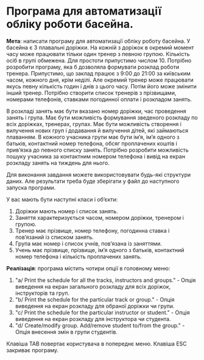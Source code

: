 # Програма для автоматизації обліку роботи басейна.

**Мета**: написати програму для автоматизації обліку роботу басейна.
У басейна є 3 плавальні доріжки. На кожній з доріжок в окремий момент часу може
працювати тільки один тренер з певною групою. Кількість осіб в групі обмежена. 
Для простоти припустимо числом 10.
Потрібно розробити програму, яка б дозволяла формувати розклад роботи тренера.
Припустимо, що заклад працює з 9:00 до 21:00 за київським часом, кожного дня, крім неділі. 
Але окремий тренер може працювати якусь певну кількість годин і днів з цього часу. 
Потім його може змінити інший тренер. Потрібно створити список тренерів з
прізвищами, номерами телефонів, ставками погодинної оплати і розкладом занять. 

В розкладі занять має бути вказано номер доріжки, час проведення занять і група. 
Має бути можливість формування зведеного розкладу по всіх доріжках, тренерах, групах.
Має бути можливість створення і вилучення нових груп і додавання й вилучення
дітей, які займаються плаванням. В кожного учасника групи має бути ім’я, ім’я одного
з батьків, контактний номер телефона, обсяг проплачених коштів і прив’язка до
певного списку занять. Потрібно розробити можливість пошуку учасника за
контактним номером телефона і вивід на екран розкладу занять на тиждень для нього.

Для виконання завдання можете використовувати будь-які структури даних. 
Але результати треба буде зберігати у файл до наступного запуска програми.

У вас мають бути наступні класи і об’єкти:
1) Доріжки мають номер і список занять.
2) Заняття характеризується часом, номером доріжки, тренером і групою.
3) Тренер має прізвище, номер телефону, погодинна ставка і пов’язаний із списком
занять.
4) Група має номер і список учнів, пов’язана із заняттями.
5) Учень має прізвище, прізвище, ім’я одного з батьків, контактний номер телефона і
кількість проплачених занять.

**Реалізація**: програма містить чотири опції в головному меню:
1) "a/ Print the schedule for all the tracks, instructors and groups." - Опція виведення на екран загального розкладу для всіх доріжок, інструкторів та груп.
2) "b/ Print the schedule for the particular track or group." - Опція виведення на екран розкладу для обраної доріжки чи групи.
3) "c/ Print the schedule for the particular instructor or student." - Опція виведення на екран розкладу для інструктора чи студента.
4) "d/ Create/modify group. Add/remove student to/from the group." - Опція внесення змін в групи студентів.

Клавіша TAB повертає користувача в попереднє меню.
Клавіша ESC закриває програму.
